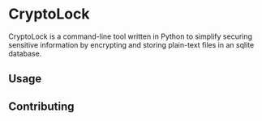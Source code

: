 # CryptoLock

CryptoLock is a command-line tool written in Python to simplify securing sensitive information by encrypting and storing plain-text files in an sqlite database.

## Usage

## Contributing